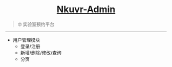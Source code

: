 <h1 align="center"><a href="https://github.com/weizujie/Nkuvr-Admin" target="_blank">Nkuvr-Admin</a></h1>

>:nerd_face: 实验室预约平台

------------------------------

- 用户管理模块
    - 登录/注册
    - 新增/删除/修改/查询
    - 分页
